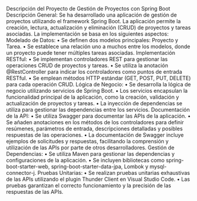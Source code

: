 Descripción del Proyecto de Gestión de Proyectos con Spring Boot
Descripción General:
Se ha desarrollado una aplicación de gestión de proyectos utilizando el framework Spring Boot. La aplicación permite la creación, lectura, actualización y eliminación (CRUD) de proyectos y tareas asociadas. La implementación se basa en los siguientes aspectos:
Modelado de Datos:
•	Se definen dos modelos principales: Proyecto y Tarea.
•	Se establece una relación uno a muchos entre los modelos, donde un proyecto puede tener múltiples tareas asociadas.
Implementación RESTful:
•	Se implementan controladores REST para gestionar las operaciones CRUD de proyectos y tareas.
•	Se utiliza la anotación @RestController para indicar los controladores como puntos de entrada RESTful.
•	Se emplean métodos HTTP estándar (GET, POST, PUT, DELETE) para cada operación CRUD.
Lógica de Negocio:
•	Se desarrolla la lógica de negocio utilizando servicios de Spring Boot.
•	Los servicios encapsulan la funcionalidad principal de la aplicación, como la creación, validación y actualización de proyectos y tareas.
•	La inyección de dependencias se utiliza para gestionar las dependencias entre los servicios.
Documentación de la API:
•	Se utiliza Swagger para documentar las APIs de la aplicación.
•	Se añaden anotaciones en los métodos de los controladores para definir resúmenes, parámetros de entrada, descripciones detalladas y posibles respuestas de las operaciones.
•	La documentación de Swagger incluye ejemplos de solicitudes y respuestas, facilitando la comprensión y utilización de las APIs por parte de otros desarrolladores.
Gestión de Dependencias:
•	Se utiliza Maven para gestionar las dependencias y configuraciones de la aplicación.
•	Se incluyen bibliotecas como spring-boot-starter-web, spring-boot-starter-data-jpa, Lombok y mysql-connector-j.
Pruebas Unitarias:
•	Se realizan pruebas unitarias exhaustivas de las APIs utilizando el plugin Thunder Client en Visual Studio Code.
•	Las pruebas garantizan el correcto funcionamiento y la precisión de las respuestas de las APIs.
